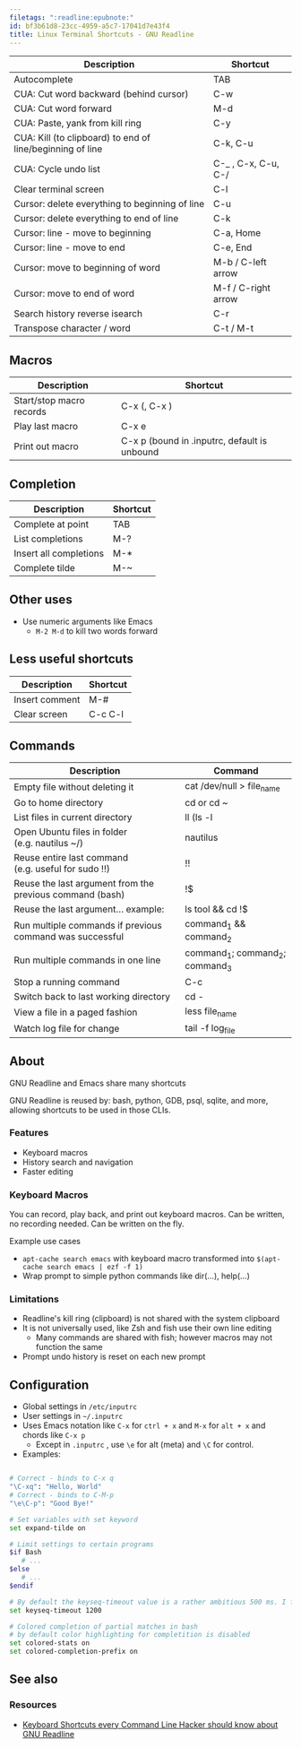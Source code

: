 ```yaml
---
filetags: ":readline:epubnote:"
id: bf3b61d8-23cc-4959-a5c7-17041d7e43f4
title: Linux Terminal Shortcuts - GNU Readline
---
```


| Description                                               | Shortcut             |
|-----------------------------------------------------------|----------------------|
| Autocomplete                                              | TAB                  |
| CUA: Cut word backward (behind cursor)                    | C-w                  |
| CUA: Cut word forward                                     | M-d                  |
| CUA: Paste, yank from kill ring                           | C-y                  |
| CUA: Kill (to clipboard) to end of line/beginning of line | C-k, C-u             |
| CUA: Cycle undo list                                      | C-\_ , C-x, C-u, C-/ |
| Clear terminal screen                                     | C-l                  |
| Cursor: delete everything to beginning of line            | C-u                  |
| Cursor: delete everything to end of line                  | C-k                  |
| Cursor: line - move to beginning                          | C-a, Home            |
| Cursor: line - move to end                                | C-e, End             |
| Cursor: move to beginning of word                         | M-b / C-left arrow   |
| Cursor: move to end of word                               | M-f / C-right arrow  |
| Search history reverse isearch                            | C-r                  |
| Transpose character / word                                | C-t / M-t            |

## Macros

| Description              | Shortcut                                     |
|--------------------------|----------------------------------------------|
| Start/stop macro records | C-x (, C-x )                                 |
| Play last macro          | C-x e                                        |
| Print out macro          | C-x p (bound in .inputrc, default is unbound |

## Completion

| Description            | Shortcut |
|------------------------|----------|
| Complete at point      | TAB      |
| List completions       | M-?      |
| Insert all completions | M-\*     |
| Complete tilde         | M-~      |

## Other uses

- Use numeric arguments like Emacs
  - `M-2 M-d` to kill two words forward

## Less useful shortcuts

| Description    | Shortcut |
|----------------|----------|
| Insert comment | M-#      |
| Clear screen   | C-c C-l  |

## Commands

| Description                                              | Command                                                       |
|----------------------------------------------------------|---------------------------------------------------------------|
| Empty file without deleting it                           | cat /dev/null \> file<sub>name</sub>                          |
| Go to home directory                                     | cd or cd ~                                                    |
| List files in current directory                          | ll (ls -l                                                     |
| Open Ubuntu files in folder (e.g. nautilus ~/)           | nautilus                                                      |
| Reuse entire last command (e.g. useful for sudo !!)      | !!                                                            |
| Reuse the last argument from the previous command (bash) | !\$                                                           |
| Reuse the last argument… example:                        | ls tool && cd !\$                                             |
| Run multiple commands if previous command was successful | command<sub>1</sub> && command<sub>2</sub>                    |
| Run multiple commands in one line                        | command<sub>1</sub>; command<sub>2</sub>; command<sub>3</sub> |
| Stop a running command                                   | C-c                                                           |
| Switch back to last working directory                    | cd -                                                          |
| View a file in a paged fashion                           | less file<sub>name</sub>                                      |
| Watch log file for change                                | tail -f log<sub>file</sub>                                    |

## About

GNU Readline and Emacs share many shortcuts

GNU Readline is reused by: bash, python, GDB, psql, sqlite, and more,
allowing shortcuts to be used in those CLIs.

### Features

- Keyboard macros
- History search and navigation
- Faster editing

### Keyboard Macros

You can record, play back, and print out keyboard macros. Can be
written, no recording needed. Can be written on the fly.

Example use cases

- `apt-cache search emacs` with keyboard macro transformed into
  `$(apt-cache search emacs | ezf -f 1)`
- Wrap prompt to simple python commands like dir(…), help(…)

### Limitations

- Readline's kill ring (clipboard) is not shared with the system
  clipboard
- It is not universally used, like Zsh and fish use their own line
  editing
  - Many commands are shared with fish; however macros may not function
    the same
- Prompt undo history is reset on each new prompt

## Configuration

- Global settings in `/etc/inputrc`
- User settings in `~/.inputrc`
- Uses Emacs notation like `C-x` for `ctrl + x` and `M-x` for `alt + x`
  and chords like `C-x p`
  - Except in `.inputrc` , use `\e` for alt (meta) and `\C` for control.
- Examples:

``` bash

# Correct - binds to C-x q
"\C-xq": "Hello, World"
# Correct - binds to C-M-p
"\e\C-p": "Good Bye!"

# Set variables with set keyword
set expand-tilde on

# Limit settings to certain programs
$if Bash
   # ...
$else
   # ...
$endif

# By default the keyseq-timeout value is a rather ambitious 500 ms. I find that far too quick, so I change it 1200 ms:
set keyseq-timeout 1200

# Colored completion of partial matches in bash
# by default color highlighting for completition is disabled
set colored-stats on
set colored-completion-prefix on

```

## See also

### Resources

- [Keyboard Shortcuts every Command Line Hacker should know about GNU
  Readline](https://www.masteringemacs.md/article/keyboard-shortcuts-every-command-line-hacker-should-know-about-gnu-readline)
